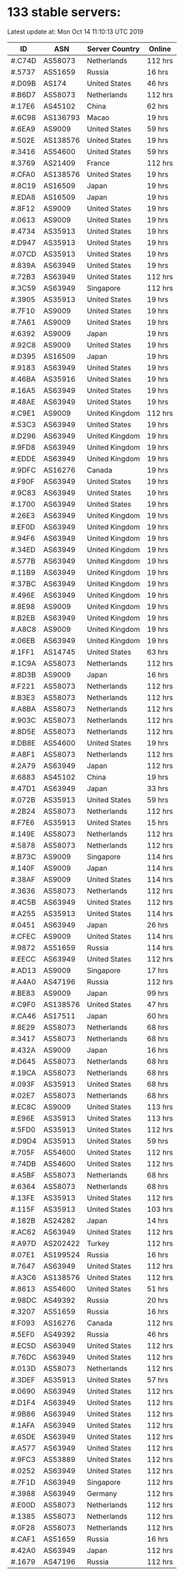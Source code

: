 # 133 stable servers:

Latest update at: Mon Oct 14 11:10:13 UTC 2019

| ID | ASN | Server Country | Online |
| -- | --- | -------------- | ------ |
| #.C74D | AS58073 | Netherlands | 112 hrs |
| #.5737 | AS51659 | Russia | 16 hrs |
| #.D09B | AS174 | United States | 46 hrs |
| #.B6D7 | AS58073 | Netherlands | 112 hrs |
| #.17E6 | AS45102 | China | 62 hrs |
| #.6C98 | AS136793 | Macao | 19 hrs |
| #.6EA9 | AS9009 | United States | 59 hrs |
| #.502E | AS138576 | United States | 19 hrs |
| #.3416 | AS54600 | United States | 59 hrs |
| #.3769 | AS21409 | France | 112 hrs |
| #.CFA0 | AS138576 | United States | 19 hrs |
| #.8C19 | AS16509 | Japan | 19 hrs |
| #.EDA8 | AS16509 | Japan | 19 hrs |
| #.8F12 | AS9009 | United States | 19 hrs |
| #.0613 | AS9009 | United States | 19 hrs |
| #.4734 | AS35913 | United States | 19 hrs |
| #.D947 | AS35913 | United States | 19 hrs |
| #.07CD | AS35913 | United States | 19 hrs |
| #.839A | AS63949 | United States | 19 hrs |
| #.72B3 | AS63949 | United States | 112 hrs |
| #.3C59 | AS63949 | Singapore | 112 hrs |
| #.3905 | AS35913 | United States | 19 hrs |
| #.7F10 | AS9009 | United States | 19 hrs |
| #.7A61 | AS9009 | United States | 19 hrs |
| #.6392 | AS9009 | Japan | 19 hrs |
| #.92C8 | AS9009 | United States | 19 hrs |
| #.D395 | AS16509 | Japan | 19 hrs |
| #.9183 | AS63949 | United States | 19 hrs |
| #.46BA | AS35916 | United States | 19 hrs |
| #.16A5 | AS63949 | United States | 19 hrs |
| #.48AE | AS63949 | United States | 19 hrs |
| #.C9E1 | AS9009 | United Kingdom | 112 hrs |
| #.53C3 | AS63949 | United States | 19 hrs |
| #.D296 | AS63949 | United Kingdom | 19 hrs |
| #.9FD8 | AS63949 | United Kingdom | 19 hrs |
| #.EDDE | AS63949 | United Kingdom | 19 hrs |
| #.9DFC | AS16276 | Canada | 19 hrs |
| #.F90F | AS63949 | United States | 19 hrs |
| #.9C83 | AS63949 | United States | 19 hrs |
| #.1700 | AS63949 | United States | 19 hrs |
| #.26E3 | AS63949 | United Kingdom | 19 hrs |
| #.EF0D | AS63949 | United Kingdom | 19 hrs |
| #.94F6 | AS63949 | United Kingdom | 19 hrs |
| #.34ED | AS63949 | United Kingdom | 19 hrs |
| #.577B | AS63949 | United Kingdom | 19 hrs |
| #.11B9 | AS63949 | United Kingdom | 19 hrs |
| #.37BC | AS63949 | United Kingdom | 19 hrs |
| #.496E | AS63949 | United Kingdom | 19 hrs |
| #.8E98 | AS9009 | United Kingdom | 19 hrs |
| #.B2EB | AS63949 | United Kingdom | 19 hrs |
| #.A8C8 | AS9009 | United Kingdom | 19 hrs |
| #.06EB | AS63949 | United Kingdom | 19 hrs |
| #.1FF1 | AS14745 | United States | 63 hrs |
| #.1C9A | AS58073 | Netherlands | 112 hrs |
| #.8D3B | AS9009 | Japan | 16 hrs |
| #.F221 | AS58073 | Netherlands | 112 hrs |
| #.B3E3 | AS58073 | Netherlands | 112 hrs |
| #.A8BA | AS58073 | Netherlands | 112 hrs |
| #.903C | AS58073 | Netherlands | 112 hrs |
| #.8D5E | AS58073 | Netherlands | 112 hrs |
| #.DB8E | AS54600 | United States | 19 hrs |
| #.A8F1 | AS58073 | Netherlands | 112 hrs |
| #.2A79 | AS63949 | Japan | 112 hrs |
| #.6883 | AS45102 | China | 19 hrs |
| #.47D1 | AS63949 | Japan | 33 hrs |
| #.072B | AS35913 | United States | 59 hrs |
| #.2B24 | AS58073 | Netherlands | 112 hrs |
| #.F7E6 | AS35913 | United States | 15 hrs |
| #.149E | AS58073 | Netherlands | 112 hrs |
| #.5878 | AS58073 | Netherlands | 112 hrs |
| #.B73C | AS9009 | Singapore | 114 hrs |
| #.140F | AS9009 | Japan | 114 hrs |
| #.38AF | AS9009 | United States | 114 hrs |
| #.3636 | AS58073 | Netherlands | 112 hrs |
| #.4C5B | AS63949 | United States | 112 hrs |
| #.A255 | AS35913 | United States | 114 hrs |
| #.0451 | AS63949 | Japan | 26 hrs |
| #.CFEC | AS9009 | United States | 114 hrs |
| #.9872 | AS51659 | Russia | 114 hrs |
| #.EECC | AS63949 | United States | 112 hrs |
| #.AD13 | AS9009 | Singapore | 17 hrs |
| #.A4A0 | AS47196 | Russia | 112 hrs |
| #.BE83 | AS9009 | Japan | 99 hrs |
| #.C9F0 | AS138576 | United States | 47 hrs |
| #.CA46 | AS17511 | Japan | 60 hrs |
| #.8E29 | AS58073 | Netherlands | 68 hrs |
| #.3417 | AS58073 | Netherlands | 68 hrs |
| #.432A | AS9009 | Japan | 16 hrs |
| #.D645 | AS58073 | Netherlands | 68 hrs |
| #.19CA | AS58073 | Netherlands | 68 hrs |
| #.093F | AS35913 | United States | 68 hrs |
| #.02E7 | AS58073 | Netherlands | 68 hrs |
| #.EC8C | AS9009 | United States | 113 hrs |
| #.E96E | AS35913 | United States | 113 hrs |
| #.5FD0 | AS35913 | United States | 112 hrs |
| #.D9D4 | AS35913 | United States | 59 hrs |
| #.705F | AS54600 | United States | 112 hrs |
| #.74DB | AS54600 | United States | 112 hrs |
| #.A5BF | AS58073 | Netherlands | 68 hrs |
| #.6364 | AS58073 | Netherlands | 68 hrs |
| #.13FE | AS35913 | United States | 112 hrs |
| #.115F | AS35913 | United States | 103 hrs |
| #.182B | AS24282 | Japan | 14 hrs |
| #.AC62 | AS63949 | United States | 112 hrs |
| #.A97D | AS202422 | Turkey | 112 hrs |
| #.07E1 | AS199524 | Russia | 16 hrs |
| #.7647 | AS63949 | United States | 112 hrs |
| #.A3C6 | AS138576 | United States | 112 hrs |
| #.8613 | AS54600 | United States | 51 hrs |
| #.98DC | AS49392 | Russia | 20 hrs |
| #.3207 | AS51659 | Russia | 16 hrs |
| #.F093 | AS16276 | Canada | 112 hrs |
| #.5EF0 | AS49392 | Russia | 46 hrs |
| #.EC5D | AS63949 | United States | 112 hrs |
| #.76DC | AS63949 | United States | 112 hrs |
| #.013D | AS58073 | Netherlands | 112 hrs |
| #.3DEF | AS35913 | United States | 57 hrs |
| #.0690 | AS63949 | United States | 112 hrs |
| #.D1F4 | AS63949 | United States | 112 hrs |
| #.9B86 | AS63949 | United States | 112 hrs |
| #.1AFA | AS63949 | United States | 112 hrs |
| #.65DE | AS63949 | United States | 112 hrs |
| #.A577 | AS63949 | United States | 112 hrs |
| #.9FC3 | AS53889 | United States | 112 hrs |
| #.0252 | AS63949 | United States | 112 hrs |
| #.7F1D | AS63949 | Singapore | 112 hrs |
| #.3988 | AS63949 | Germany | 112 hrs |
| #.E00D | AS58073 | Netherlands | 112 hrs |
| #.1385 | AS58073 | Netherlands | 112 hrs |
| #.0F28 | AS58073 | Netherlands | 112 hrs |
| #.CAF1 | AS51659 | Russia | 16 hrs |
| #.42A0 | AS63949 | Japan | 112 hrs |
| #.1679 | AS47196 | Russia | 112 hrs |

